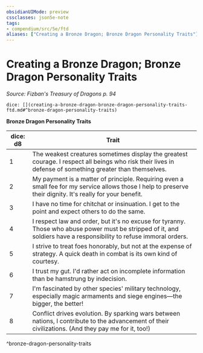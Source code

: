```yaml
---
obsidianUIMode: preview
cssclasses: json5e-note
tags:
- compendium/src/5e/ftd
aliases: ["Creating a Bronze Dragon; Bronze Dragon Personality Traits"]
---
```

# Creating a Bronze Dragon; Bronze Dragon Personality Traits
*Source: Fizban's Treasury of Dragons p. 94* 

`dice: [](creating-a-bronze-dragon-bronze-dragon-personality-traits-ftd.md#^bronze-dragon-personality-traits)`

**Bronze Dragon Personality Traits**

| dice: d8 | Trait |
|----------|-------|
| 1 | The weakest creatures sometimes display the greatest courage. I respect all beings who risk their lives in defense of something greater than themselves. |
| 2 | My payment is a matter of principle. Requiring even a small fee for my service allows those I help to preserve their dignity. It's really for your benefit. |
| 3 | I have no time for chitchat or insinuation. I get to the point and expect others to do the same. |
| 4 | I respect law and order, but it's no excuse for tyranny. Those who abuse power must be stripped of it, and soldiers have a responsibility to refuse immoral orders. |
| 5 | I strive to treat foes honorably, but not at the expense of strategy. A quick death in combat is its own kind of courtesy. |
| 6 | I trust my gut. I'd rather act on incomplete information than be hamstrung by indecision. |
| 7 | I'm fascinated by other species' military technology, especially magic armaments and siege engines—the bigger, the better! |
| 8 | Conflict drives evolution. By sparking wars between nations, I contribute to the advancement of their civilizations. (And they pay me for it, too!) |
^bronze-dragon-personality-traits